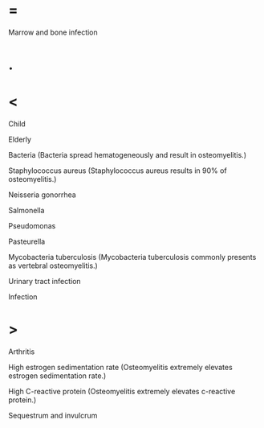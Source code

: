 # =

Marrow and bone infection

# .

# <

Child

Elderly

Bacteria (Bacteria spread hematogeneously and result in osteomyelitis.)

Staphylococcus aureus (Staphylococcus aureus results in 90% of osteomyelitis.)

Neisseria gonorrhea

Salmonella

Pseudomonas

Pasteurella

Mycobacteria tuberculosis (Mycobacteria tuberculosis commonly presents as vertebral osteomyelitis.)

Urinary tract infection

Infection

# >

Arthritis

High estrogen sedimentation rate (Osteomyelitis extremely elevates estrogen sedimentation rate.)

High C-reactive protein (Osteomyelitis extremely elevates c-reactive protein.)

Sequestrum and invulcrum
